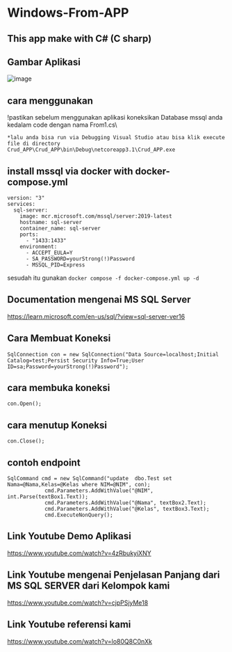 # Windows-From-APP

## This app make with C# (C sharp)


## Gambar Aplikasi
![image](https://user-images.githubusercontent.com/82931864/208446563-55123d3c-2ecc-456a-937b-5595ffae9916.png)


## cara menggunakan
!pastikan sebelum menggunakan aplikasi koneksikan Database mssql anda kedalam code dengan nama From1.cs\
```
*lalu anda bisa run via Debugging Visual Studio atau bisa klik execute file di directory Crud_APP\Crud_APP\bin\Debug\netcoreapp3.1\Crud_APP.exe
```

## install mssql via docker with docker-compose.yml 
```
version: "3"
services:
  sql-server:
    image: mcr.microsoft.com/mssql/server:2019-latest
    hostname: sql-server
    container_name: sql-server
    ports:
      - "1433:1433"
    environment:
      - ACCEPT_EULA=Y
      - SA_PASSWORD=yourStrong(!)Password
      - MSSQL_PID=Express
```
sesudah itu gunakan ```docker compose -f docker-compose.yml up -d```


## Documentation mengenai MS SQL Server
https://learn.microsoft.com/en-us/sql/?view=sql-server-ver16


## Cara Membuat Koneksi 
```
SqlConnection con = new SqlConnection("Data Source=localhost;Initial Catalog=test;Persist Security Info=True;User ID=sa;Password=yourStrong(!)Password");
```


## cara membuka koneksi 
```
con.Open();
```


## cara menutup Koneksi
```
con.Close();
```

## contoh endpoint
```
SqlCommand cmd = new SqlCommand("update  dbo.Test set Nama=@Nama,Kelas=@Kelas where NIM=@NIM", con);
            cmd.Parameters.AddWithValue("@NIM", int.Parse(textBox1.Text));
            cmd.Parameters.AddWithValue("@Nama", textBox2.Text);
            cmd.Parameters.AddWithValue("@Kelas", textBox3.Text);
            cmd.ExecuteNonQuery();
```

## Link Youtube Demo Aplikasi
https://www.youtube.com/watch?v=4zRbukyiXNY

## Link Youtube mengenai Penjelasan Panjang dari MS SQL SERVER dari Kelompok kami
 https://www.youtube.com/watch?v=cjpPSjyMe18


## Link Youtube referensi kami
https://www.youtube.com/watch?v=lo80Q8C0nXk
